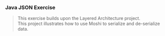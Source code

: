 ### Java JSON Exercise

> This exercise builds upon the Layered Architecture project.  
> This project illustrates how to use Moshi to serialize and de-serialize data.
